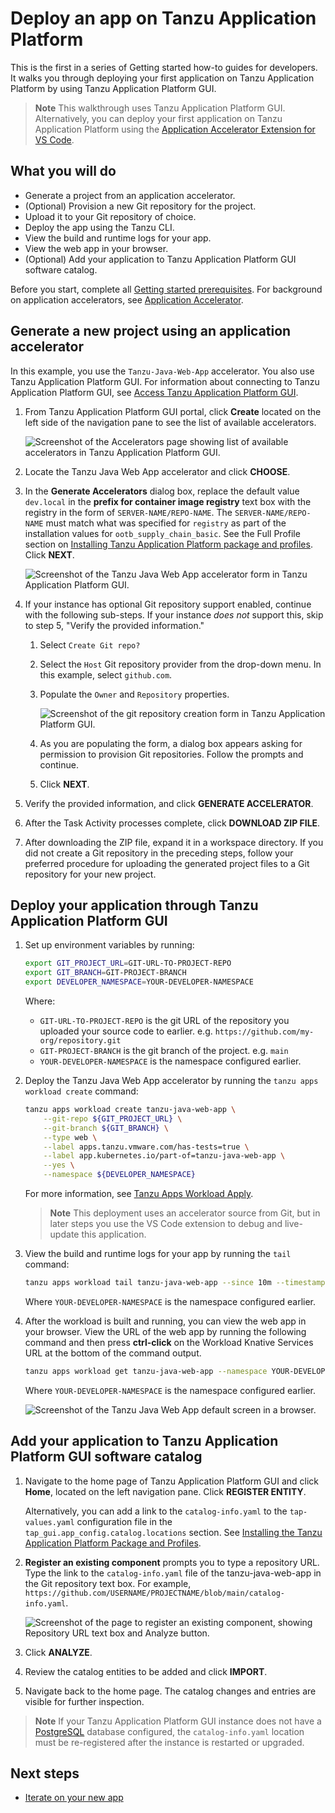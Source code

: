 # Deploy an app on Tanzu Application Platform

This is the first in a series of Getting started how-to guides for developers. It walks you through deploying your first application on Tanzu Application Platform by using Tanzu Application Platform GUI.

>**Note** This walkthrough uses Tanzu Application Platform GUI. Alternatively, you can deploy your first application on Tanzu Application Platform using the [Application Accelerator Extension for VS Code](../application-accelerator/vscode.hbs.md).

## <a id="you-will"></a>What you will do

- Generate a project from an application accelerator.
- (Optional) Provision a new Git repository for the project.
- Upload it to your Git repository of choice.
- Deploy the app using the Tanzu CLI.
- View the build and runtime logs for your app.
- View the web app in your browser.
- (Optional) Add your application to Tanzu Application Platform GUI software catalog.

Before you start, complete all [Getting started prerequisites](../getting-started.md#get-started-prereqs). For background on application accelerators, see [Application Accelerator](about-application-accelerator.md).

## <a id="generate-project"></a>Generate a new project using an application accelerator

In this example, you use the `Tanzu-Java-Web-App` accelerator. You also use Tanzu Application Platform GUI. For information about connecting to Tanzu Application Platform GUI, see
   [Access Tanzu Application Platform GUI](../tap-gui/accessing-tap-gui.md).

1. From Tanzu Application Platform GUI portal, click **Create** located on the left side of the
   navigation pane to see the list of available accelerators.

    ![Screenshot of the Accelerators page showing list of available accelerators in Tanzu Application Platform GUI.](../images/getting-started-tap-gui-1.png)

2. Locate the Tanzu Java Web App accelerator and click **CHOOSE**.

3. In the **Generate Accelerators** dialog box, replace the default value `dev.local` in the **prefix for container image registry** text box
   with the registry in the form of `SERVER-NAME/REPO-NAME`.
   The `SERVER-NAME/REPO-NAME` must match what was specified for `registry` as part of the installation values for `ootb_supply_chain_basic`. See the Full Profile section on [Installing Tanzu Application Platform package and profiles](../install-online/profile.hbs.md#full-profile). Click **NEXT**.

    ![Screenshot of the Tanzu Java Web App accelerator form in Tanzu Application Platform GUI.](../images/getting-started-tap-gui-1-1.png)

4. If your instance has optional Git repository support enabled, continue with the following sub-steps. If your instance _does not_ support this, skip to step 5, "Verify the provided information."
    1. Select `Create Git repo?`
    2. Select the `Host` Git repository provider from the drop-down menu. In this example, select `github.com`.
    3. Populate the `Owner` and `Repository` properties.

        ![Screenshot of the git repository creation form in Tanzu Application Platform GUI.](../images/getting-started-tap-gui-1-2.png)

    4. As you are populating the form, a dialog box appears asking for permission to provision Git repositories. Follow the prompts and continue.
    5. Click **NEXT**.

5. Verify the provided information, and click **GENERATE ACCELERATOR**.

6. After the Task Activity processes complete, click **DOWNLOAD ZIP FILE**.

7. After downloading the ZIP file, expand it in a workspace directory. If you did not create a Git repository in the preceding steps, follow your preferred procedure for uploading the generated project files to a Git repository for your new project.

## <a id="deploy-your-app"></a>Deploy your application through Tanzu Application Platform GUI

1. Set up environment variables by running:

    ```bash
    export GIT_PROJECT_URL=GIT-URL-TO-PROJECT-REPO
    export GIT_BRANCH=GIT-PROJECT-BRANCH
    export DEVELOPER_NAMESPACE=YOUR-DEVELOPER-NAMESPACE
    ```

    Where:

    - `GIT-URL-TO-PROJECT-REPO` is the git URL of the repository you uploaded your source code to earlier. e.g. `https://github.com/my-org/repository.git`
    - `GIT-PROJECT-BRANCH` is the git branch of the project. e.g. `main`
    - `YOUR-DEVELOPER-NAMESPACE` is the namespace configured earlier.

2. Deploy the Tanzu Java Web App accelerator by running the `tanzu apps workload create` command:

    ```bash
    tanzu apps workload create tanzu-java-web-app \
        --git-repo ${GIT_PROJECT_URL} \
        --git-branch ${GIT_BRANCH} \
        --type web \
        --label apps.tanzu.vmware.com/has-tests=true \
        --label app.kubernetes.io/part-of=tanzu-java-web-app \
        --yes \
        --namespace ${DEVELOPER_NAMESPACE}
    ```

    For more information, see [Tanzu Apps Workload Apply](../cli-plugins/apps/command-reference/workload_create_update_apply.hbs.md).

    > **Note** This deployment uses an accelerator source from Git, but in later steps you use the VS Code extension
    to debug and live-update this application.

3. View the build and runtime logs for your app by running the `tail` command:

    ```bash
    tanzu apps workload tail tanzu-java-web-app --since 10m --timestamp --namespace YOUR-DEVELOPER-NAMESPACE
    ```

    Where `YOUR-DEVELOPER-NAMESPACE` is the namespace configured earlier.

4. After the workload is built and running, you can view the web app in your browser. View the URL of the web app by running the following command and then press **ctrl-click** on the Workload Knative Services URL at the bottom of the command output.

    ```bash
    tanzu apps workload get tanzu-java-web-app --namespace YOUR-DEVELOPER-NAMESPACE
    ```

    Where `YOUR-DEVELOPER-NAMESPACE` is the namespace configured earlier.

    ![Screenshot of the Tanzu Java Web App default screen in a browser.](../images/getting-started-tap-gui-8.png)


## <a id="add-app-to-gui-cat"></a>Add your application to Tanzu Application Platform GUI software catalog

1. Navigate to the home page of Tanzu Application Platform GUI and click **Home**, located on the left navigation pane. Click **REGISTER ENTITY**.

    Alternatively, you can add a link to the `catalog-info.yaml` to the `tap-values.yaml` configuration file in the `tap_gui.app_config.catalog.locations` section. See [Installing the Tanzu Application Platform Package and Profiles](../install-online/profile.hbs.md#full-profile).

1. **Register an existing component** prompts you to type a repository URL.
Type the link to the `catalog-info.yaml` file of the tanzu-java-web-app in the Git repository text box. For example,
`https://github.com/USERNAME/PROJECTNAME/blob/main/catalog-info.yaml`.

    ![Screenshot of the page to register an existing component, showing Repository URL text box and Analyze button.](../images/getting-started-tap-gui-6.png)

1. Click **ANALYZE**.

1. Review the catalog entities to be added and click **IMPORT**.

1. Navigate back to the home page. The catalog changes and entries are visible for further inspection.

>**Note** If your Tanzu Application Platform GUI instance does not have a [PostgreSQL](../tap-gui/database.md) database configured, the `catalog-info.yaml` location must be re-registered after the instance is restarted or upgraded.

## Next steps

- [Iterate on your new app](iterate-new-app.md)
